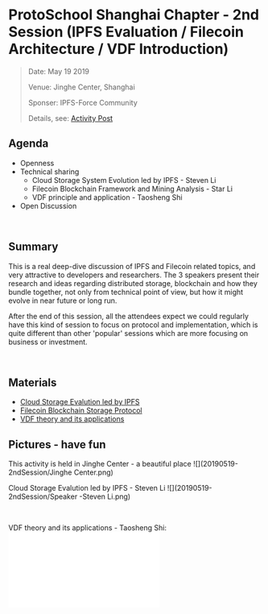 # ProtoSchool Shanghai Chapter - 2nd Session (IPFS Evaluation / Filecoin Architecture / VDF Introduction) 

> Date:  May 19 2019 
> 
> Venue:  Jinghe Center, Shanghai 
> 
> Sponser: IPFS-Force Community 
> 
> Details, see: [Activity Post](https://www.meetup.com/Shanghai-Decentralized-Systems-Meetup-Group/events/261316024/)

## Agenda
- Openness
- Technical sharing
  - Cloud Storage System Evolution led by IPFS - Steven Li
  - Filecoin Blockchain Framework and Mining Analysis - Star Li
  - VDF principle and application - Taosheng Shi
- Open Discussion 

<br>

## Summary
This is a real deep-dive discussion of IPFS and Filecoin related topics, and very attractive to developers and researchers. 
The 3 speakers present their research and ideas regarding distributed storage, blockchain and how they bundle together, not only
 from technical point of view, but how it might evolve in near future or long run. 

 After the end of this session, all the attendees expect we could regularly have this kind of session to focus on protocol and 
 implementation, which is quite different than other 'popular' sessions which are more focusing on business or investment.

<br>

## Materials
- [Cloud Storage Evalution led by IPFS](20190519-2ndSession/CloudStorageEvolutionLedByIPFS.pdf)
- [Filecoin Blockchain Storage Protocol](20190519-2ndSession/FilecoinBlockchainStorageProtocol.pdf)
- [VDF theory and its applications](20190519-2ndSession/VDF-TheoryAndApplications.pdf)


## Pictures - have fun
This activity is held in Jinghe Center - a beautiful place
![](20190519-2ndSession/Jinghe Center.png)
<br>

Cloud Storage Evalution led by IPFS - Steven Li
![](20190519-2ndSession/Speaker -Steven Li.png)

<br>

VDF theory and its applications - Taosheng Shi:
![](20190519-2ndSession/VDF-TheoryAndApplications.pdf)


